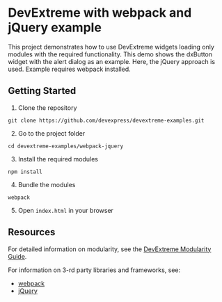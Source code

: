 # DevExtreme with webpack and jQuery example

This project demonstrates how to use DevExtreme widgets loading only modules with the required functionality. This demo shows the dxButton widget with the alert dialog as an example. Here, the jQuery approach is used. Example requires webpack installed.

## Getting Started

1. Clone the repository   
 ``` text
 git clone https://github.com/devexpress/devextreme-examples.git
 ```

2. Go to the project folder
 ``` text  
 cd devextreme-examples/webpack-jquery
  ```

3. Install the required modules   
 ``` text
 npm install  
 ```

4. Bundle the modules   
 ``` text
 webpack
 ```

5. Open `index.html` in your browser

## Resources

For detailed information on modularity, see the [DevExtreme Modularity Guide](http://js.devexpress.com/Documentation/Guide/Common/Modularity?version=16_1&approach=jQuery).

For information on 3-rd party libraries and frameworks, see:

- [webpack](http://webpack.github.io/docs/)
- [jQuery](http://jquery.com/)
